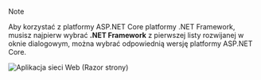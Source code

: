   > [!NOTE]
  > Aby korzystać z platformy ASP.NET Core platformy .NET Framework, musisz najpierw wybrać **.NET Framework** z pierwszej listy rozwijanej w oknie dialogowym, można wybrać odpowiednią wersję platformy ASP.NET Core.

  ![Aplikacja sieci Web (Razor strony)](../tutorials/razor-pages/razor-pages-start/_static/np2.png)